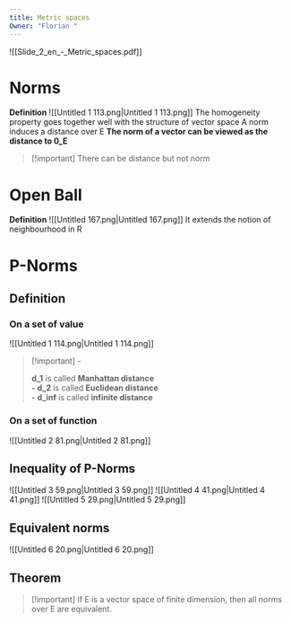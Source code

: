 ```yaml
---
title: Metric spaces
Owner: "Florian "
---
```

![[Slide_2_en_-_Metric_spaces.pdf]]
# Norms
**Definition**
![[Untitled 1 113.png|Untitled 1 113.png]]
The homogeneity property goes together well with the structure of vector space
A norm induces a distance over E
**The norm of a vector can be viewed as the distance to 0_E**

> [!important] There can be distance but not norm
# Open Ball
**Definition**
![[Untitled 167.png|Untitled 167.png]]
It extends the notion of neighbourhood in R
# P-Norms
## Definition
### On a set of value
![[Untitled 1 114.png|Untitled 1 114.png]]

> [!important] -
> 
> **d_1** is called **Manhattan distance**  
> **- d_2** is called **Euclidean distance**  
> **- d_inf** is called **infinite distance**
### On a set of function
![[Untitled 2 81.png|Untitled 2 81.png]]
## Inequality of P-Norms
![[Untitled 3 59.png|Untitled 3 59.png]]
![[Untitled 4 41.png|Untitled 4 41.png]]
![[Untitled 5 29.png|Untitled 5 29.png]]
## Equivalent norms
![[Untitled 6 20.png|Untitled 6 20.png]]
  
## Theorem

> [!important] If E is a vector space of finite dimension, then all norms over E are equivalent.